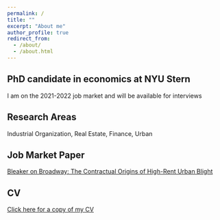 ```yaml
---
permalink: /
title: ""
excerpt: "About me"
author_profile: true
redirect_from: 
  - /about/
  - /about.html
---
```


PhD candidate in economics at NYU Stern
----------------------------------------
I am on the 2021-2022 job market and will be available for interviews

Research Areas
----------------------------------------
Industrial Organization, Real Estate, Finance, Urban

Job Market Paper
----------------------------------------
[Bleaker on Broadway: The Contractual Origins of High-Rent Urban Blight](https://dstackman.github.io/files/stackman_jmp.pdf)


CV
------
[Click here for a copy of my CV](https://dstackman.github.io/files/stackman_cv.pdf)


